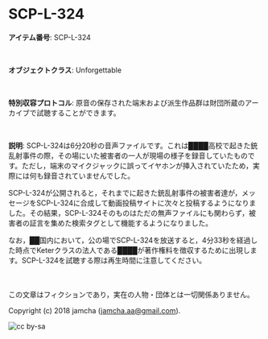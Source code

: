 # SCP-L-324

**アイテム番号**: SCP-L-324  

<br>  

**オブジェクトクラス**: Unforgettable  

<br>  

**特別収容プロトコル**: 原音の保存された端末および派生作品群は財団所蔵のアーカイブで試聴することができます。  

<br>  

**説明**: SCP-L-324は6分20秒の音声ファイルです。これは████高校で起きた銃乱射事件の際，その場にいた被害者の一人が現場の様子を録音していたものです。ただし，端末のマイクジャックに誤ってイヤホンが挿入されていたため，実際には何も録音されていませんでした。  

SCP-L-324が公開されると，それまでに起きた銃乱射事件の被害者達が，メッセージをSCP-L-324に合成して動画投稿サイトに次々と投稿するようになりました。その結果，SCP-L-324そのものはただの無声ファイルにも関わらず，被害者の証言を集めた検索タグとして機能するようになりました。  

なお，██国内において，公の場でSCP-L-324を放送すると，4分33秒を経過した時点でKeterクラスの法人である████が著作権料を徴収するために出現します。SCP-L-324を試聴する際は再生時間に注意してください。  

<br>  
<br>  
この文章はフィクションであり，実在の人物・団体とは一切関係ありません。  

Copyright (c) 2018 jamcha (jamcha.aa@gmail.com).  

![cc by-sa](https://i.creativecommons.org/l/by-sa/4.0/88x31.png)
